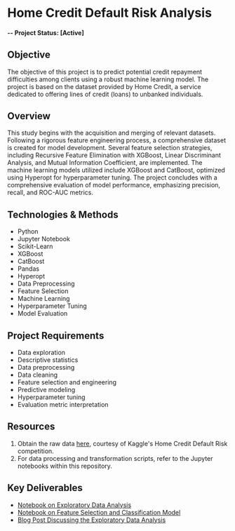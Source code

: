 # Home Credit Default Risk Analysis

#### -- Project Status: [Active]

## Objective
The objective of this project is to predict potential credit repayment difficulties among clients using a robust machine learning model. The project is based on the dataset provided by Home Credit, a service dedicated to offering lines of credit (loans) to unbanked individuals.

## Overview
This study begins with the acquisition and merging of relevant datasets. Following a rigorous feature engineering process, a comprehensive dataset is created for model development. Several feature selection strategies, including Recursive Feature Elimination with XGBoost, Linear Discriminant Analysis, and Mutual Information Coefficient, are implemented. The machine learning models utilized include XGBoost and CatBoost, optimized using Hyperopt for hyperparameter tuning. The project concludes with a comprehensive evaluation of model performance, emphasizing precision, recall, and ROC-AUC metrics.

## Technologies & Methods
* Python
* Jupyter Notebook
* Scikit-Learn
* XGBoost
* CatBoost
* Pandas
* Hyperopt
* Data Preprocessing
* Feature Selection
* Machine Learning
* Hyperparameter Tuning
* Model Evaluation

## Project Requirements
* Data exploration
* Descriptive statistics
* Data preprocessing
* Data cleaning
* Feature selection and engineering
* Predictive modeling
* Hyperparameter tuning
* Evaluation metric interpretation

## Resources
1. Obtain the raw data [here](https://www.kaggle.com/c/home-credit-default-risk/data), courtesy of Kaggle's Home Credit Default Risk competition.
2. For data processing and transformation scripts, refer to the Jupyter notebooks within this repository.

## Key Deliverables
* [Notebook on Exploratory Data Analysis](link)
* [Notebook on Feature Selection and Classification Model](link)
* [Blog Post Discussing the Exploratory Data Analysis](link)
